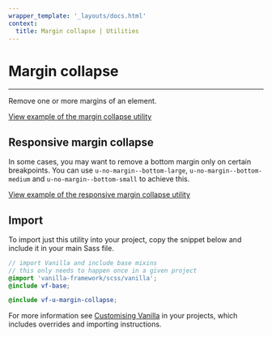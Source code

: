 ```yaml
---
wrapper_template: '_layouts/docs.html'
context:
  title: Margin collapse | Utilities
---
```


# Margin collapse

<hr>

Remove one or more margins of an element.

<div class="embedded-example"><a href="/docs/examples/utilities/margin-collapse/" class="js-example">
View example of the margin collapse utility
</a></div>

## Responsive margin collapse

In some cases, you may want to remove a bottom margin only on certain breakpoints. You can use `u-no-margin--bottom-large`, `u-no-margin--bottom-medium` and `u-no-margin--bottom-small` to achieve this.

<div class="embedded-example"><a href="/docs/examples/utilities/margin-collapse-responsive/" class="js-example">
View example of the responsive margin collapse utility
</a></div>

## Import

To import just this utility into your project, copy the snippet below and include it in your main Sass file.

```scss
// import Vanilla and include base mixins
// this only needs to happen once in a given project
@import 'vanilla-framework/scss/vanilla';
@include vf-base;

@include vf-u-margin-collapse;
```

For more information see [Customising Vanilla](/docs/customising-vanilla/) in your projects, which includes overrides and importing instructions.
